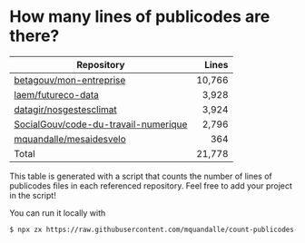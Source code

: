 # How many lines of publicodes are there?

<!--table:start-->
| Repository | Lines |
| --- | --: |
| [betagouv/mon-entreprise](https://github.com/betagouv/mon-entreprise/tree/master/modele-social/règles) | 10,766 |
| [laem/futureco-data](https://github.com/laem/futureco-data/tree/master/) | 3,928 |
| [datagir/nosgestesclimat](https://github.com/datagir/nosgestesclimat/tree/master/data) | 3,924 |
| [SocialGouv/code-du-travail-numerique](https://github.com/SocialGouv/code-du-travail-numerique/tree/master/packages/code-du-travail-modeles/src/modeles) | 2,796 |
| [mquandalle/mesaidesvelo](https://github.com/mquandalle/mesaidesvelo/tree/master/src) | 364 |
| Total | 21,778 |
<!--table:end-->

This table is generated with a script that counts the number of lines of publicodes files in each referenced repository. Feel free to add your project in the script!

You can run it locally with

```sh
$ npx zx https://raw.githubusercontent.com/mquandalle/count-publicodes-lines/master/count-publicodes-lines.mjs
```
